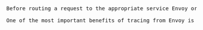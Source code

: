 <pre class="file">
Before routing a request to the appropriate service Envoy or the application, Envoy will take care of generating the appropriate spans for tracing (parent/child context spans). At a high-level, each span records the latency of upstream API calls as well as information needed to correlate the span with other related spans (e.g., the trace ID).

One of the most important benefits of tracing from Envoy is that it will take care of propagating the traces to the Jaeger service cluster. However, in order to fully take advantage of tracing, the application has to propagate trace headers that Envoy generates, while making calls to other services. In the sandbox we have provided, the simple flask app (see trace function in front-proxy/service.py) acting as service1 propagates the trace headers while making an outbound call to service2.
</pre>
